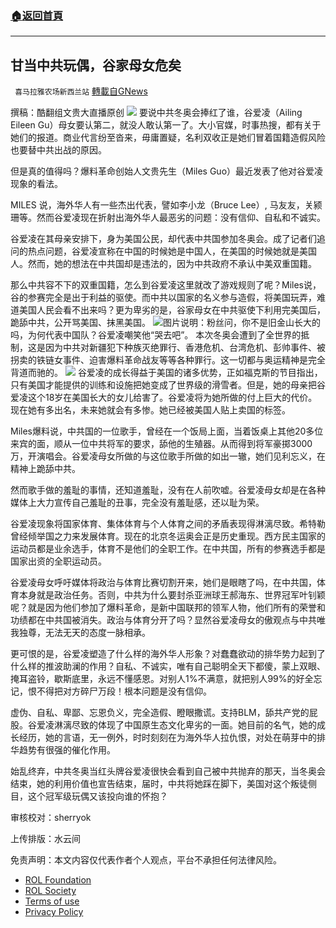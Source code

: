###  [:house:返回首頁](https://github.com/ourhimalayas/txt)
---


## 甘当中共玩偶，谷家母女危矣
` 喜马拉雅农场新西兰站` [轉載自GNews](https://gnews.org/zh-hans/1994113/)

撰稿：酷翻组文贵大直播原创
![](https://assets.gnews.org/wp-content/uploads/2022/02/酷翻组1-6.png)
要说中共冬奥会捧红了谁，谷爱凌（Ailing Eileen Gu）母女要认第二，就没人敢认第一了。大小官媒，时事热搜，都有关于她们的报道。商业代言纷至沓来，毋庸置疑，名利双收正是她们冒着国籍造假风险也要替中共出战的原因。

但是真的值得吗？爆料革命创始人文贵先生（Miles Guo）最近发表了他对谷爱凌现象的看法。

MILES 说，海外华人有一些杰出代表，譬如李小龙（Bruce Lee）, 马友友，关颍珊等。然而谷爱凌现在折射出海外华人最恶劣的问题：没有信仰、自私和不诚实。

谷爱凌在其母亲安排下，身为美国公民，却代表中共国参加冬奥会。成了记者们追问的热点问题，谷爱凌宣称在中国的时候她是中国人，在美国的时候她就是美国人。然而，她的想法在中共国却是违法的，因为中共政府不承认中美双重国籍。

那么中共容不下的双重国籍，怎么到谷爱凌这里就改了游戏规则了呢？Miles说，谷的参赛完全是出于利益的驱使。而中共以国家的名义参与造假，将美国玩弄，难道美国人民会看不出来吗？更为卑劣的是，谷家母女在中共驱使下利用完美国后，跪舔中共，公开骂美国、抹黑美国。
![](https://assets.gnews.org/wp-content/uploads/2022/02/Untitled-9.png)图片说明：粉丝问，你不是旧金山长大的吗，为何代表中国队？谷爱凌嘲笑他“哭去吧”。
本次冬奥会遭到了全世界的抵制，这是因为中共对新疆犯下种族灭绝罪行、香港危机、台湾危机、彭帅事件、被拐卖的铁链女事件、迫害爆料革命战友等等各种罪行。这一切都与奥运精神是完全背道而驰的。
![](https://assets.gnews.org/wp-content/uploads/2022/02/Untitled1.png)
谷爱凌的成长得益于美国的诸多优势，正如福克斯的节目指出，只有美国才能提供的训练和设施把她变成了世界级的滑雪者。但是，她的母亲把谷爱凌这个18岁在美国长大的女儿给害了。谷爱凌将为她所做的付上巨大的代价。现在她有多出名，未来她就会有多惨。她已经被美国人贴上卖国的标签。

Miles爆料说，中共国的一位歌手，曾经在一个饭局上面，当着饭桌上其他20多位来宾的面，顺从一位中共将军的要求，舔他的生殖器。从而得到将军豪掷3000万，开演唱会。谷爱凌母女所做的与这位歌手所做的如出一辙，她们见利忘义，在精神上跪舔中共。

然而歌手做的羞耻的事情，还知道羞耻，没有在人前吹嘘。谷爱凌母女却是在各种媒体上大力宣传自己羞耻的丑事，完全没有羞耻感，还以耻为荣。

谷爱凌现象将国家体育、集体体育与个人体育之间的矛盾表现得淋漓尽致。希特勒曾经倾举国之力来发展体育。现在的北京冬运奥会正是历史重现。西方民主国家的运动员都是业余选手，体育不是他们的全职工作。在中共国，所有的参赛选手都是国家出资的全职运动员。

谷爱凌母女呼吁媒体将政治与体育比赛切割开来，她们是眼瞎了吗，在中共国，体育本身就是政治任务。否则，中共为什么要封杀亚洲球王郝海东、世界冠军叶钊颖呢？就是因为他们参加了爆料革命，是新中国联邦的领军人物，他们所有的荣誉和功绩都在中共国被消失。政治与体育分开了吗？显然谷爱凌母女的傲观点与中共唯我独尊，无法无天的态度一脉相承。

更可恨的是，谷爱凌塑造了什么样的海外华人形象？对蠢蠢欲动的排华势力起到了什么样的推波助澜的作用？自私、不诚实，唯有自己聪明全天下都傻，蒙上双眼、掩耳盗铃，歇斯底里，永远不懂感恩。对别人1%不满意，就把别人99%的好全忘记，恨不得把对方碎尸万段！根本问题是没有信仰。

虚伪、自私、卑鄙、忘恩负义，完全造假、瞪眼撒谎。支持BLM，舔共产党的屁股。谷爱凌淋漓尽致的体现了中国原生态文化卑劣的一面。她目前的名气，她的成长经历，她的言语，无一例外，时时刻刻在为海外华人拉仇恨，对处在萌芽中的排华趋势有很强的催化作用。

始乱终弃，中共冬奥当红头牌谷爱凌很快会看到自己被中共抛弃的那天，当冬奥会结束，她的利用价值也宣告结束，届时，中共将她踩在脚下，美国对这个叛徒侧目，这个冠军级玩偶又该投向谁的怀抱？

审核校对：sherryok

上传排版：水云间

 

免责声明：本文内容仅代表作者个人观点，平台不承担任何法律风险。

- [ROL Foundation](https://rolfoundation.org/)
- [ROL Society](https://rolsociety.org/)
- [Terms of use](https://gnews.org/terms-of-use-3/)
- [Privacy Policy](https://gnews.org/privacy-policy/)
